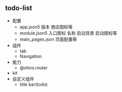 ## todo-list
- 配置 
  - app.json5 版本 商店图标等
  - module.json5 入口图标 名称 启动背景 启动图标等
  - main_pages.json 页面配置等
- 组件
  - tab
  - Navigation
- 能力
  - @ohos.router
- kit
- 自定义组件
  - title bar(todo)